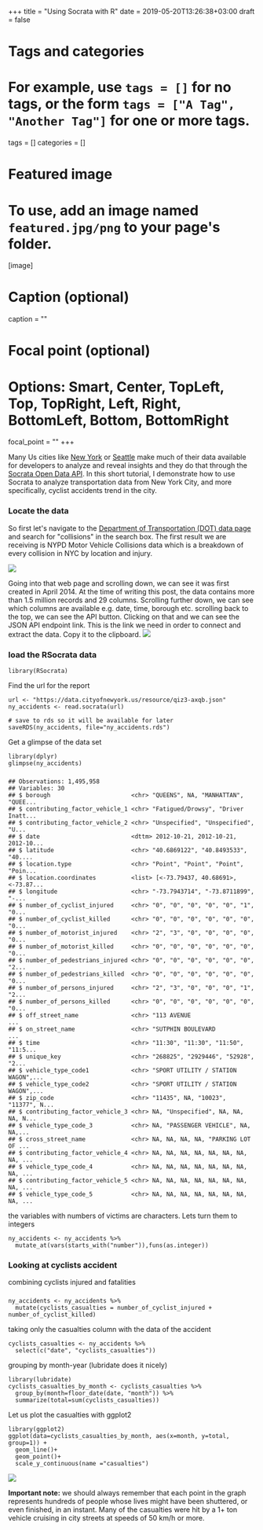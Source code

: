 +++
title = "Using Socrata with R"
date = 2019-05-20T13:26:38+03:00
draft = false

# Tags and categories
# For example, use `tags = []` for no tags, or the form `tags = ["A Tag", "Another Tag"]` for one or more tags.
tags = []
categories = []

# Featured image
# To use, add an image named `featured.jpg/png` to your page's folder.
[image]
  # Caption (optional)
  caption = ""

  # Focal point (optional)
  # Options: Smart, Center, TopLeft, Top, TopRight, Left, Right, BottomLeft, Bottom, BottomRight
  focal_point = ""
+++

Many Us cities like [New York](https://opendata.cityofnewyork.us/)  or [Seattle](https://data.seattle.gov/) make much of their data available for developers to analyze and reveal insights and they do that through the [Socrata Open Data API](https://dev.socrata.com/). In this short tutorial, I demonstrate how to use Socrata to analyze transportation data from New York City, and more specifically, cyclist accidents trend in the city.

### Locate the data ###
So first let's navigate to the [Department of Transportation (DOT) data page](https://data.cityofnewyork.us/browse?Dataset-Information_Agency=Department+of+Transportation+%28DOT%29) and search for "collisions" in the search box. The first result we are receiving is NYPD Motor Vehicle Collisions data which is a breakdown of every collision in NYC by location and injury.

![](/img/ny-collisions-search-results.jpg)

Going into that web page and scrolling down, we can see it was first created in April 2014. At the time of writing this post, the data contains more than 1.5 million records and 29 columns. Scrolling further down, we can see which columns are available e.g. date, time, borough etc. scrolling back to the top, we can see the API button. Clicking on that and we can see the JSON API endpoint link. This is the link we need in order to connect and extract the data. Copy it to the clipboard.
![](/img/ny-collisions-api.jpg)

### load the RSocrata data ###
    library(RSocrata)

Find the url for the report

    url <- "https://data.cityofnewyork.us/resource/qiz3-axqb.json"
    ny_accidents <- read.socrata(url)

    # save to rds so it will be available for later
    saveRDS(ny_accidents, file="ny_accidents.rds")

Get a glimpse of the data set

    library(dplyr)
    glimpse(ny_accidents)

### ###
    ## Observations: 1,495,958
    ## Variables: 30
    ## $ borough                       <chr> "QUEENS", NA, "MANHATTAN", "QUEE...
    ## $ contributing_factor_vehicle_1 <chr> "Fatigued/Drowsy", "Driver Inatt...
    ## $ contributing_factor_vehicle_2 <chr> "Unspecified", "Unspecified", "U...
    ## $ date                          <dttm> 2012-10-21, 2012-10-21, 2012-10...
    ## $ latitude                      <chr> "40.6869122", "40.8493533", "40....
    ## $ location.type                 <chr> "Point", "Point", "Point", "Poin...
    ## $ location.coordinates          <list> [<-73.79437, 40.68691>, <-73.87...
    ## $ longitude                     <chr> "-73.7943714", "-73.8711899", "-...
    ## $ number_of_cyclist_injured     <chr> "0", "0", "0", "0", "0", "1", "0...
    ## $ number_of_cyclist_killed      <chr> "0", "0", "0", "0", "0", "0", "0...
    ## $ number_of_motorist_injured    <chr> "2", "3", "0", "0", "0", "0", "0...
    ## $ number_of_motorist_killed     <chr> "0", "0", "0", "0", "0", "0", "0...
    ## $ number_of_pedestrians_injured <chr> "0", "0", "0", "0", "0", "0", "2...
    ## $ number_of_pedestrians_killed  <chr> "0", "0", "0", "0", "0", "0", "0...
    ## $ number_of_persons_injured     <chr> "2", "3", "0", "0", "0", "1", "2...
    ## $ number_of_persons_killed      <chr> "0", "0", "0", "0", "0", "0", "0...
    ## $ off_street_name               <chr> "113 AVENUE                     ...
    ## $ on_street_name                <chr> "SUTPHIN BOULEVARD              ...
    ## $ time                          <chr> "11:30", "11:30", "11:50", "11:5...
    ## $ unique_key                    <chr> "268825", "2929446", "52928", "2...
    ## $ vehicle_type_code1            <chr> "SPORT UTILITY / STATION WAGON",...
    ## $ vehicle_type_code2            <chr> "SPORT UTILITY / STATION WAGON",...
    ## $ zip_code                      <chr> "11435", NA, "10023", "11377", N...
    ## $ contributing_factor_vehicle_3 <chr> NA, "Unspecified", NA, NA, NA, N...
    ## $ vehicle_type_code_3           <chr> NA, "PASSENGER VEHICLE", NA, NA,...
    ## $ cross_street_name             <chr> NA, NA, NA, NA, "PARKING LOT OF ...
    ## $ contributing_factor_vehicle_4 <chr> NA, NA, NA, NA, NA, NA, NA, NA, ...
    ## $ vehicle_type_code_4           <chr> NA, NA, NA, NA, NA, NA, NA, NA, ...
    ## $ contributing_factor_vehicle_5 <chr> NA, NA, NA, NA, NA, NA, NA, NA, ...
    ## $ vehicle_type_code_5           <chr> NA, NA, NA, NA, NA, NA, NA, NA, ...

the variables with numbers of victims are characters. Lets turn them to
integers

    ny_accidents <- ny_accidents %>%
      mutate_at(vars(starts_with("number")),funs(as.integer))

### Looking at cyclists accident ###
combining cyclists injured and fatalities
### ###
    ny_accidents <- ny_accidents %>%
      mutate(cyclists_casualties = number_of_cyclist_injured + number_of_cyclist_killed)

taking only the casualties column with the data of the accident

    cyclists_casualties <- ny_accidents %>%
      select(c("date", "cyclists_casualties"))
grouping by month-year (lubridate does it nicely)

    library(lubridate)
    cyclists_casualties_by_month <- cyclists_casualties %>%
      group_by(month=floor_date(date, "month")) %>%
      summarize(total=sum(cyclists_casualties))
Let us plot the casualties with ggplot2

    library(ggplot2)
    ggplot(data=cyclists_casualties_by_month, aes(x=month, y=total, group=1)) +
      geom_line()+
      geom_point()+
      scale_y_continuous(name ="casualties")

![](/img/cyclist_casualties.png)

**Important note:** we should always remember that each point in the graph represents hundreds of people whose lives might have been shuttered, or even finished, in an instant. Many of the casualties were hit by a 1+ ton vehicle cruising in city streets at speeds of 50 km/h or more.
